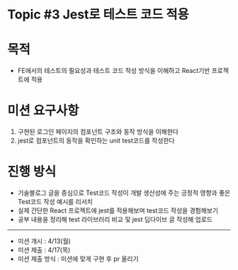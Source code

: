# Topic #3 Jest로 테스트 코드 적용

# 목적

- FE에서의 테스트의 필요성과 테스트 코드 작성 방식을 이해하고 React기반 프로젝트에 적용

# 미션 요구사항

1. 구현된 로그인 페이지의 컴포넌트 구조와 동작 방식을 이해한다
2. jest로 컴포넌트의 동작을 확인하는 unit test코드를 작성한다

# 진행 방식

- 기술블로그 글을 중심으로 Test코드 작성이 개발 생산성에 주는 긍정적 영향과 좋은 Test코드 작성 예시를 리서치
- 실제 간단한 React 프로젝트에 jest를 적용해보며 test코드 작성을 경험해보기
- 공부 내용을 정리해 test 라이브러리 비교 및 jest 딥다이브 글 작성해 업로드

---

- 미션 개시 : 4/13(월)
- 미션 제출 : 4/17(목)
- 미션 제출 방식 : 미션에 맞게 구현 후 pr 올리기
